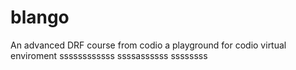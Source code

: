 # blango
An advanced DRF course from codio a playground for codio virtual enviroment
ssssssssssss
ssssassssss
ssssssss
